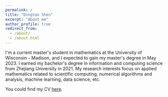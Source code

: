 ```yaml
---
permalink: /
title: "Dingtao Shen"
excerpt: "About me"
author_profile: true
redirect_from: 
  - /about/
  - /about.html
---
```


I'm a current master's student in mathematics at the University of Wisconsin - Madison, and I expected to gain my master's degree in May 2023. I earned my bachelor's degree in information and computing science from Zhejiang University in 2021. My research interests focus on applied mathematics related to scientific computing, numerical algorithms and analysis, machine learning, data science, etc.

You could find my CV [here](https://dtshen404.github.io/files/CV.pdf).

